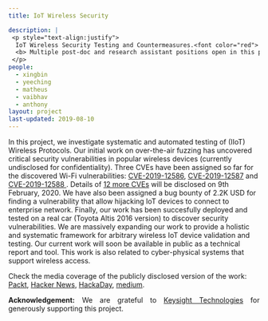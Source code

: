 ```yaml
---
title: IoT Wireless Security

description: |
 <p style="text-align:justify">
  IoT Wireless Security Testing and Countermeasures.<font color="red"> 
  <b> Multiple post-doc and research assistant positions open in this project starting as soon as possible.</b></font>
 </p>
people:
  - xingbin
  - yeeching
  - matheus
  - vaibhav
  - anthony
layout: project
last-updated: 2019-08-10
---
```

<p style="text-align:justify">

In this project, we investigate systematic and automated testing 
of (IIoT) Wireless Protocols. Our initial work on over-the-air 
fuzzing has uncovered critical security vulnerabilities in popular 
wireless devices (currently undisclosed for confidentiality). Three 
CVEs have been assigned so far for the discovered Wi-Fi vulnerabilities: 
<a href="http://cve.mitre.org/cgi-bin/cvename.cgi?name=CVE-2019-12586" target="_blank">CVE-2019-12586</a>, 
<a href="http://cve.mitre.org/cgi-bin/cvename.cgi?name=CVE-2019-12587" target="_blank">CVE-2019-12587</a> and 
<a href="http://cve.mitre.org/cgi-bin/cvename.cgi?name=CVE-2019-12588" target="_blank">CVE-2019-12588 </a>. 
Details of <a href="https://asset-group.github.io/cves.html">12 more CVEs</a> 
will be disclosed on 9th February, 2020. We have also been assigned a bug 
bounty of 2.2K USD for finding a vulnerability that allow hijacking IoT 
devices to connect to enterprise network. Finally, our work has been 
succesfully deployed and tested on a real car (Toyota Altis 2016 version) 
to discover security vulnerabilities. We are massively expanding our work to 
provide a holistic and systematic framework for arbitrary wireless 
IoT device validation and testing. Our current work will soon be 
available in public as a technical report and tool. This work is 
also related to cyber-physical systems that support wireless access. 

Check the media coverage of the publicly disclosed version of the work: 
<a href="https://hub.packtpub.com/espressif-iot-devices-susceptible-to-wifi-vulnerabilities-can-allow-hijackers-to-crash-devices-connected-to-enterprise-networks/">Packt</a>, 
<a href="https://news.ycombinator.com/item?id=20867758">Hacker News</a>, 
<a href="https://hackaday.com/2019/09/05/esp8266-and-esp32-wifi-hacked/">HackaDay</a>, 
<a href="https://medium.com/supplyframe-hardware/framing-it-9-10-19-b7801da8d12f">medium</a>. 


</p>

<p style="text-align:justify">
<b>Acknowledgement:</b> We are grateful to 
<a href="https://www.keysight.com/us/en/home.html">Keysight Technologies</a> 
for generously supporting this project. 
</p>
